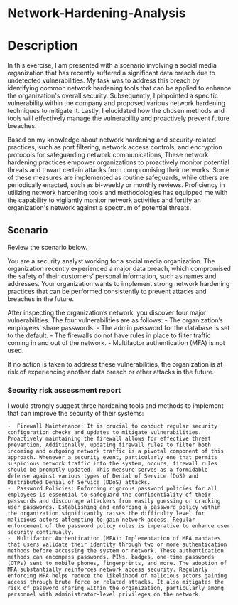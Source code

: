 # Network-Hardening-Analysis
<h1>Description</h1>

In this exercise, I am presented with a scenario involving a social media organization that has recently suffered a significant data breach due to undetected vulnerabilities. My task was to address this breach by identifying common network hardening tools that can be applied to enhance the organization's overall security. Subsequently, I pinpointed a specific vulnerability within the company and proposed various network hardening techniques to mitigate it. Lastly, I elucidated how the chosen methods and tools will effectively manage the vulnerability and proactively prevent future breaches.

Based on my knowledge about network hardening and security-related practices, such as port filtering, network access controls, and encryption protocols for safeguarding network communications, These network hardening practices empower organizations to proactively monitor potential threats and thwart certain attacks from compromising their networks. Some of these measures are implemented as routine safeguards, while others are periodically enacted, such as bi-weekly or monthly reviews. Proficiency in utilizing network hardening tools and methodologies has equipped me with the capability to vigilantly monitor network activities and fortify an organization's network against a spectrum of potential threats.


<h2>Scenario</h2>

Review the scenario below.

You are a security analyst working for a social media organization. The organization recently experienced a major data breach, which compromised the safety of their customers’ personal information, such as names and addresses. Your organization wants to implement strong network hardening practices that can be performed consistently to prevent attacks and breaches in the future.

After inspecting the organization’s network, you discover four major vulnerabilities. The four vulnerabilities are as follows:
    -  The organization’s employees' share passwords.
    -  The admin password for the database is set to the default.
    -  The firewalls do not have rules in place to filter traffic coming in and out of the network.
    -  Multifactor authentication (MFA) is not used. 

If no action is taken to address these vulnerabilities, the organization is at risk of experiencing another data breach or other attacks in the future. 


<h3>Security risk assessment report </h3>

I would strongly suggest three hardening tools and methods to implement that can improve the security of their systems:

    -  Firewall Maintenance: It is crucial to conduct regular security configuration checks and updates to mitigate vulnerabilities. Proactively maintaining the firewall allows for effective threat prevention. Additionally, updating firewall rules to filter both incoming and outgoing network traffic is a pivotal component of this approach. Whenever a security event, particularly one that permits suspicious network traffic into the system, occurs, firewall rules should be promptly updated. This measure serves as a formidable defense against various types of Denial of Service (DoS) and Distributed Denial of Service (DDoS) attacks.
    -  Password Policies: Enforcing rigorous password policies for all employees is essential to safeguard the confidentiality of their passwords and discourage attackers from easily guessing or cracking user passwords. Establishing and enforcing a password policy within the organization significantly raises the difficulty level for malicious actors attempting to gain network access. Regular enforcement of the password policy rules is imperative to enhance user security continually.
    -  Multifactor Authentication (MFA): Implementation of MFA mandates that users validate their identity through two or more authentication methods before accessing the system or network. These authentication methods can encompass passwords, PINs, badges, one-time passwords (OTPs) sent to mobile phones, fingerprints, and more. The adoption of MFA substantially reinforces network access security. Regularly enforcing MFA helps reduce the likelihood of malicious actors gaining access through brute force or related attacks. It also mitigates the risk of password sharing within the organization, particularly among personnel with administrator-level privileges on the network.

